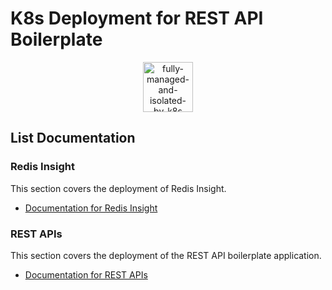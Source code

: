 # K8s Deployment for REST API Boilerplate

<p align="center">
   <img src="https://kubernetes.io/images/kubernetes.png" alt="fully-managed-and-isolated-by-k8s" width="80">
</p>

## List Documentation

### Redis Insight

This section covers the deployment of Redis Insight.

- [Documentation for Redis Insight](REDIS.md)

### REST APIs

This section covers the deployment of the REST API boilerplate application.

- [Documentation for REST APIs](RESTAPIs.md)
